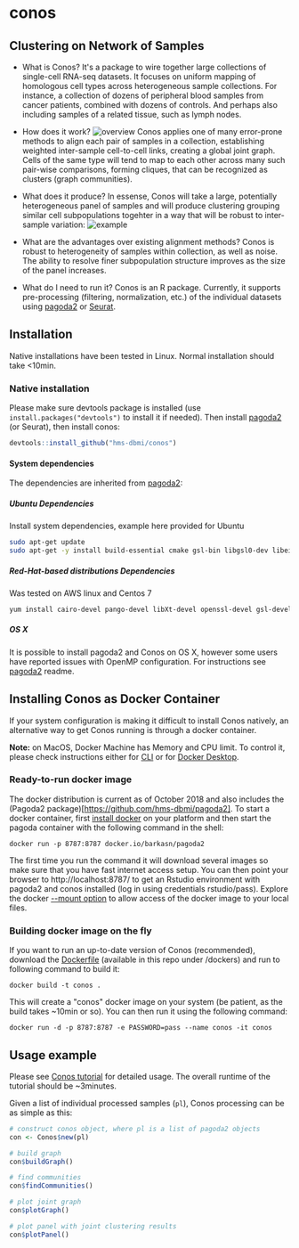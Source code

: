 # conos
## Clustering on Network of Samples
* What is Conos? 
It's a package to wire together large collections of single-cell RNA-seq datasets. It focuses on uniform mapping of homologous cell types across heterogeneous sample collections. For instance, a collection of dozens of peripheral blood samples from cancer patients, combined with dozens of controls. And perhaps also including samples of a related tissue, such as lymph nodes.

* How does it work? 
![overview](http://pklab.med.harvard.edu/peterk/conos/Figure1_take3.pk.png)
Conos applies one of many error-prone methods to align each pair of samples in a collection, establishing weighted inter-sample cell-to-cell links, creating a global joint graph. Cells of the same type will tend to map to each other across many such pair-wise comparisons, forming cliques, that can be recognized as clusters (graph communities). 

* What does it produce?
In essense, Conos will take a large, potentially heterogeneous panel of samples and will produce clustering grouping similar cell subpopulations togehter in a way that will be robust to inter-sample variation:
![example](http://pklab.med.harvard.edu/peterk/conos/bm_uniform_labels_trim.png)

* What are the advantages over existing alignment methods? 
Conos is robust to heterogeneity of samples within collection, as well as noise. The ability to resolve finer subpopulation structure improves as the size of the panel increases.

* What do I need to run it?
Conos is an R package. Currently, it supports pre-processing (filtering, normalization, etc.) of the individual datasets using [pagoda2](https://github.com/hms-dbmi/pagoda2) or [Seurat](https://satijalab.org/seurat/).

## Installation
Native installations have been tested in Linux. Normal installation should take <10min.
### Native installation
Please make sure devtools package is installed (use `install.packages("devtools")` to install it if needed).
Then install [pagoda2](https://github.com/hms-dbmi/pagoda2) (or Seurat), then install conos:
```r
devtools::install_github("hms-dbmi/conos")
```

#### System dependencies
The dependencies are inherited from [pagoda2](https://github.com/hms-dbmi/pagoda2):

##### Ubuntu Dependencies
Install system dependencies, example here provided for Ubuntu
```sh
sudo apt-get update
sudo apt-get -y install build-essential cmake gsl-bin libgsl0-dev libeigen3-dev libboost-all-dev libssl-dev libcurl4-openssl-dev libssl-dev libcairo2-dev libxt-dev libgtk2.0-dev libcairo2-dev xvfb xauth xfonts-base
```

##### Red-Hat-based distributions Dependencies
Was tested on AWS linux and Centos 7
```sh
yum install cairo-devel pango-devel libXt-devel openssl-devel gsl-devel boost-devel libcurl-devel
```

##### OS X
It is possible to install pagoda2 and Conos on OS X, however some users have reported issues with OpenMP configuration. For instructions see [pagoda2](https://github.com/hms-dbmi/pagoda2#mac-dependencies) readme.

## Installing Conos as Docker Container
If your system configuration is making it difficult to install Conos natively, an alternative way to get Conos running is through a docker container.

**Note:** on MacOS, Docker Machine has Memory and CPU limit. To control it, please check instructions either for [CLI](https://stackoverflow.com/questions/32834082/how-to-increase-docker-machine-memory-mac/32834453#32834453) or for [Docker Desktop](https://docs.docker.com/docker-for-mac/#advanced).

### Ready-to-run docker image
The docker distribution is current as of October 2018 and also includes the (Pagoda2 package)[https://github.com/hms-dbmi/pagoda2]. To start a docker container, first [install docker](https://docs.docker.com/install/) on your platform and then start the pagoda container with the following command in the shell:

```
docker run -p 8787:8787 docker.io/barkasn/pagoda2
```
The first time you run the command it will download several images so make sure that you have fast internet access setup. You can then point your browser to http://localhost:8787/ to get an Rstudio environment with pagoda2 and conos installed (log in using credentials rstudio/pass). Explore the docker [--mount option]([https://docs.docker.com/storage/volumes/) to allow access of the docker image to your local files.
### Building docker image on the fly
If you want to run an up-to-date version of Conos (recommended), download the [Dockerfile](https://github.com/hms-dbmi/conos/blob/master/dockers/Dockerfile) (available in this repo under /dockers) and run to following command to build it:
```
docker build -t conos .
```
This will create a "conos" docker image on your system (be patient, as the build takes ~10min or so).
You can then run it using the following command:
```
docker run -d -p 8787:8787 -e PASSWORD=pass --name conos -it conos
```

## Usage example
Please see [Conos tutorial](vignettes/walkthrough.md) for detailed usage. The overall runtime of the tutorial should be ~3minutes.

Given a list of individual processed samples (`pl`), Conos processing can be as simple as this:
```r
# construct conos object, where pl is a list of pagoda2 objects 
con <- Conos$new(pl)

# build graph
con$buildGraph()

# find communities
con$findCommunities()

# plot joint graph
con$plotGraph()

# plot panel with joint clustering results
con$plotPanel()
```
